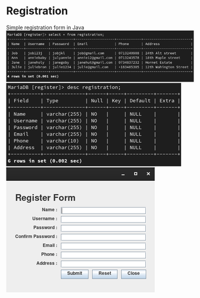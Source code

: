 # Registration
Simple registration form in Java
<img src="db.png">
<img src="desc.png">
<img src="out.png">
